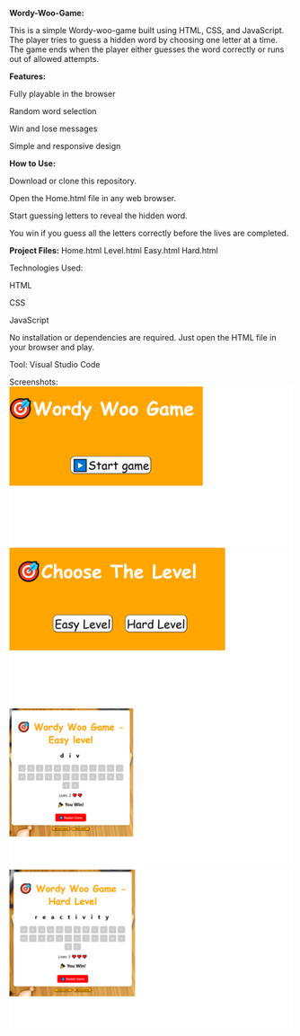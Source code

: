 **Wordy-Woo-Game:**

This is a simple Wordy-woo-game built using HTML, CSS, and JavaScript. The player tries to guess a hidden word by choosing one letter at a time. The game ends when the player either guesses the word correctly or runs out of allowed attempts.

**Features:**

Fully playable in the browser

Random word selection

Win and lose messages

Simple and responsive design

**How to Use:**

Download or clone this repository.

Open the Home.html file in any web browser.

Start guessing letters to reveal the hidden word.

You win if you guess all the letters correctly before the lives are completed.

**Project Files:**
Home.html
Level.html
Easy.html
Hard.html

Technologies Used:

HTML

CSS

JavaScript

No installation or dependencies are required. Just open the HTML file in your browser and play.

Tool:
Visual Studio Code

Screenshots:
![Homepage](home.png)
![Levels](Levels.png)
![Easylevel](easy.png)
![Hardlevel](hard.png)
